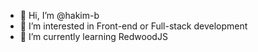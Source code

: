 - 👋 Hi, I’m @hakim-b
- 👀 I’m interested in Front-end or Full-stack development
- 🌱 I’m currently learning RedwoodJS

<!---
hakim-b/hakim-b is a ✨ special ✨ repository because its `README.md` (this file) appears on your GitHub profile.
You can click the Preview link to take a look at your changes.
--->
